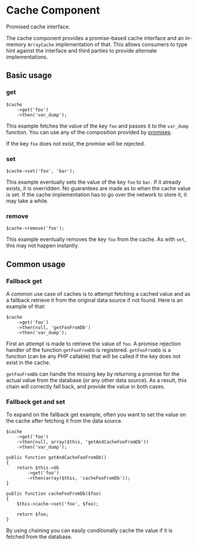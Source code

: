 # Cache Component

Promised cache interface.

The cache component provides a promise-based cache interface and an in-memory
`ArrayCache` implementation of that. This allows consumers to type hint
against the interface and third parties to provide alternate implementations.

## Basic usage

### get

    $cache
        ->get('foo')
        ->then('var_dump');

This example fetches the value of the key `foo` and passes it to the
`var_dump` function. You can use any of the composition provided by
[promises](https://github.com/reactphp/promise).

If the key `foo` does not exist, the promise will be rejected.

### set

    $cache->set('foo', 'bar');

This example eventually sets the value of the key `foo` to `bar`. If it
already exists, it is overridden. No guarantees are made as to when the cache
value is set. If the cache implementation has to go over the network to store
it, it may take a while.

### remove

    $cache->remove('foo');

This example eventually removes the key `foo` from the cache. As with `set`,
this may not happen instantly.

## Common usage

### Fallback get

A common use case of caches is to attempt fetching a cached value and as a
fallback retrieve it from the original data source if not found. Here is an
example of that:

    $cache
        ->get('foo')
        ->then(null, 'getFooFromDb')
        ->then('var_dump');

First an attempt is made to retrieve the value of `foo`. A promise rejection
handler of the function `getFooFromDb` is registered. `getFooFromDb` is a
function (can be any PHP callable) that will be called if the key does not
exist in the cache.

`getFooFromDb` can handle the missing key by returning a promise for the
actual value from the database (or any other data source). As a result, this
chain will correctly fall back, and provide the value in both cases.

### Fallback get and set

To expand on the fallback get example, often you want to set the value on the
cache after fetching it from the data source.

    $cache
        ->get('foo')
        ->then(null, array($this, 'getAndCacheFooFromDb'))
        ->then('var_dump');

    public function getAndCacheFooFromDb()
    {
        return $this->db
            ->get('foo')
            ->then(array($this, 'cacheFooFromDb'));
    }

    public function cacheFooFromDb($foo)
    {
        $this->cache->set('foo', $foo);

        return $foo;
    }

By using chaining you can easily conditionally cache the value if it is
fetched from the database.

